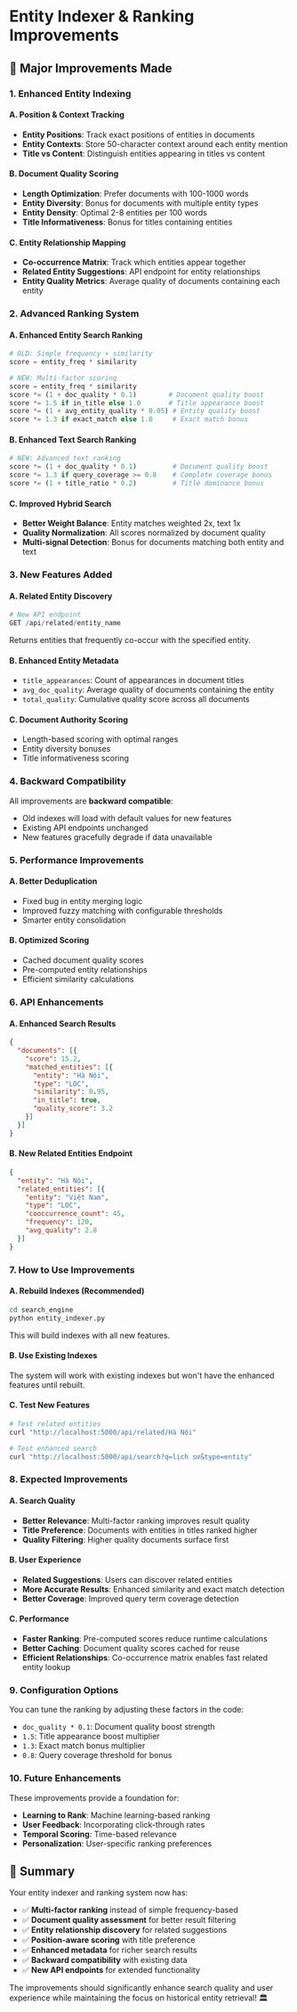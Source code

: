 # Entity Indexer & Ranking Improvements

## 🚀 **Major Improvements Made**

### **1. Enhanced Entity Indexing**

#### **A. Position & Context Tracking**
- **Entity Positions**: Track exact positions of entities in documents
- **Entity Contexts**: Store 50-character context around each entity mention
- **Title vs Content**: Distinguish entities appearing in titles vs content

#### **B. Document Quality Scoring**
- **Length Optimization**: Prefer documents with 100-1000 words
- **Entity Diversity**: Bonus for documents with multiple entity types
- **Entity Density**: Optimal 2-8 entities per 100 words
- **Title Informativeness**: Bonus for titles containing entities

#### **C. Entity Relationship Mapping**
- **Co-occurrence Matrix**: Track which entities appear together
- **Related Entity Suggestions**: API endpoint for entity relationships
- **Entity Quality Metrics**: Average quality of documents containing each entity

### **2. Advanced Ranking System**

#### **A. Enhanced Entity Search Ranking**
```python
# OLD: Simple frequency × similarity
score = entity_freq * similarity

# NEW: Multi-factor scoring
score = entity_freq * similarity
score *= (1 + doc_quality * 0.1)        # Document quality boost
score *= 1.5 if in_title else 1.0       # Title appearance boost  
score *= (1 + avg_entity_quality * 0.05) # Entity quality boost
score *= 1.3 if exact_match else 1.0     # Exact match bonus
```

#### **B. Enhanced Text Search Ranking**
```python
# NEW: Advanced text ranking
score *= (1 + doc_quality * 0.1)         # Document quality boost
score *= 1.3 if query_coverage >= 0.8    # Complete coverage bonus
score *= (1 + title_ratio * 0.2)         # Title dominance bonus
```

#### **C. Improved Hybrid Search**
- **Better Weight Balance**: Entity matches weighted 2x, text 1x
- **Quality Normalization**: All scores normalized by document quality
- **Multi-signal Detection**: Bonus for documents matching both entity and text

### **3. New Features Added**

#### **A. Related Entity Discovery**
```python
# New API endpoint
GET /api/related/entity_name
```
Returns entities that frequently co-occur with the specified entity.

#### **B. Enhanced Entity Metadata**
- `title_appearances`: Count of appearances in document titles
- `avg_doc_quality`: Average quality of documents containing the entity
- `total_quality`: Cumulative quality score across all documents

#### **C. Document Authority Scoring**
- Length-based scoring with optimal ranges
- Entity diversity bonuses
- Title informativeness scoring

### **4. Backward Compatibility**

All improvements are **backward compatible**:
- Old indexes will load with default values for new features
- Existing API endpoints unchanged
- New features gracefully degrade if data unavailable

### **5. Performance Improvements**

#### **A. Better Deduplication**
- Fixed bug in entity merging logic
- Improved fuzzy matching with configurable thresholds
- Smarter entity consolidation

#### **B. Optimized Scoring**
- Cached document quality scores
- Pre-computed entity relationships
- Efficient similarity calculations

### **6. API Enhancements**

#### **A. Enhanced Search Results**
```json
{
  "documents": [{
    "score": 15.2,
    "matched_entities": [{
      "entity": "Hà Nội",
      "type": "LOC",
      "similarity": 0.95,
      "in_title": true,
      "quality_score": 3.2
    }]
  }]
}
```

#### **B. New Related Entities Endpoint**
```json
{
  "entity": "Hà Nội",
  "related_entities": [{
    "entity": "Việt Nam",
    "type": "LOC", 
    "cooccurrence_count": 45,
    "frequency": 120,
    "avg_quality": 2.8
  }]
}
```

### **7. How to Use Improvements**

#### **A. Rebuild Indexes** (Recommended)
```bash
cd search_engine
python entity_indexer.py
```
This will build indexes with all new features.

#### **B. Use Existing Indexes**
The system will work with existing indexes but won't have the enhanced features until rebuilt.

#### **C. Test New Features**
```bash
# Test related entities
curl "http://localhost:5000/api/related/Hà Nội"

# Test enhanced search
curl "http://localhost:5000/api/search?q=lịch sử&type=entity"
```

### **8. Expected Improvements**

#### **A. Search Quality**
- **Better Relevance**: Multi-factor ranking improves result quality
- **Title Preference**: Documents with entities in titles ranked higher
- **Quality Filtering**: Higher quality documents surface first

#### **B. User Experience**
- **Related Suggestions**: Users can discover related entities
- **More Accurate Results**: Enhanced similarity and exact match detection
- **Better Coverage**: Improved query term coverage detection

#### **C. Performance**
- **Faster Ranking**: Pre-computed scores reduce runtime calculations
- **Better Caching**: Document quality scores cached for reuse
- **Efficient Relationships**: Co-occurrence matrix enables fast related entity lookup

### **9. Configuration Options**

You can tune the ranking by adjusting these factors in the code:
- `doc_quality * 0.1`: Document quality boost strength
- `1.5`: Title appearance boost multiplier
- `1.3`: Exact match bonus multiplier
- `0.8`: Query coverage threshold for bonus

### **10. Future Enhancements**

These improvements provide a foundation for:
- **Learning to Rank**: Machine learning-based ranking
- **User Feedback**: Incorporating click-through rates
- **Temporal Scoring**: Time-based relevance
- **Personalization**: User-specific ranking preferences

## 🎯 **Summary**

Your entity indexer and ranking system now has:
- ✅ **Multi-factor ranking** instead of simple frequency-based
- ✅ **Document quality assessment** for better result filtering  
- ✅ **Entity relationship discovery** for related suggestions
- ✅ **Position-aware scoring** with title preference
- ✅ **Enhanced metadata** for richer search results
- ✅ **Backward compatibility** with existing data
- ✅ **New API endpoints** for extended functionality

The improvements should significantly enhance search quality and user experience while maintaining the focus on historical entity retrieval! 🏛️
